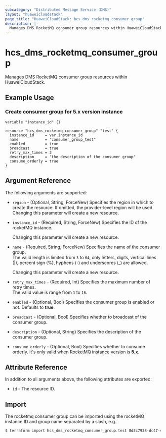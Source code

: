 ```yaml
---
subcategory: "Distributed Message Service (DMS)"
layout: "huaweicloudstack"
page_title: "HuaweiCloudStack: hcs_dms_rocketmq_consumer_group"
description: |-
  Manages DMS RocketMQ consumer group resources within HuaweiCloudStack
---
```


# hcs_dms_rocketmq_consumer_group

Manages DMS RocketMQ consumer group resources within HuaweiCloudStack.

## Example Usage

### Create consumer group for 5.x version instance

```hcl
variable "instance_id" {}

resource "hcs_dms_rocketmq_consumer_group" "test" {
  instance_id     = var.instance_id
  name            = "consumer_group_test"
  enabled         = true
  broadcast       = true
  retry_max_times = 3
  description     = "the description of the consumer group"
  consume_orderly = true
}
```

## Argument Reference

The following arguments are supported:

* `region` - (Optional, String, ForceNew) Specifies the region in which to create the resource.
  If omitted, the provider-level region will be used. Changing this parameter will create a new resource.

* `instance_id` - (Required, String, ForceNew) Specifies the ID of the rocketMQ instance.

  Changing this parameter will create a new resource.

* `name` - (Required, String, ForceNew) Specifies the name of the consumer group.  
  The valid length is limited from `3` to `64`, only letters, digits, vertical lines (|), percent sign (%), hyphens (-)
  and underscores (_) are allowed.

  Changing this parameter will create a new resource.

* `retry_max_times` - (Required, Int) Specifies the maximum number of retry times.  
  The valid value is range from `1` to `16`.

* `enabled` - (Optional, Bool) Specifies the consumer group is enabled or not. Defaults to **true**.

* `broadcast` - (Optional, Bool) Specifies whether to broadcast of the consumer group.

* `description` - (Optional, String) Specifies the description of the consumer group.

* `consume_orderly` - (Optional, Bool) Specifies whether to consume orderly.
  It's only valid when RocketMQ instance version is **5.x**.

## Attribute Reference

In addition to all arguments above, the following attributes are exported:

* `id` - The resource ID.

## Import

The rocketmq consumer group can be imported using the rocketMQ instance ID and group name separated by a slash, e.g.

```bash
$ terraform import hcs_dms_rocketmq_consumer_group.test 8d3c7938-dc47-4937-a30f-c80de381c5e3/group_1
```
